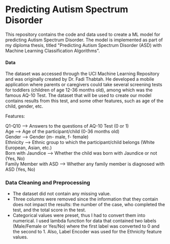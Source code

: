 # Predicting Autism Spectrum Disorder

This repository contains the code and data used to create a ML model for predicting Autism Spectrum Disorder. The model is implemented as part of my diploma thesis, titled "Predicting Autism Spectrum Disorder (ASD) with Machine Learning Classification Algorithms".

#### Data
The dataset was accessed through the UCI Machine Learning Repository and was originally created by Dr. Fadi Thabtah. He developed a mobile application where parents or caregivers could take several screening tests for toddlers (children of age 12-36 months old), among which was the famous AQ-10 Test. The dataset that will be used to create our model contains results from this test, and some other features, such as age of the child, gender, etc.

Features:

Q1-Q10                     -->  Answers to the questions of AQ-10 Test (0 or 1) <br />
Age                        -->  Age of the participant/child (0-36 months old) <br />
Gender                     -->  Gender (m- male, f- female) <br />
Ethnicity                  -->  Ethnic group to which the participant/child belongs (White European, Asian, etc.) <br />
Born with Jaundice         -->  Whether the child was born with Jaundice or not (Yes, No) <br />
Family Member with ASD     -->  Whether any family member is diagnosed with ASD (Yes, No) <br />


### Data Cleaning and Preprocessing
- The dataset did not contain any missing value.
- Three columns were removed since the information that they contain does not impact the results: the number of the case, who completed the test, and the total score in the test.
- Categorical values were preset, thus I had to convert them into numerical. I used lambda function for data that contained two labels (Male/Female or Yes/No) where the first label was converted to 0 and the second to 1. Also, Label Encoder was used for the Ethnicity feature values.
